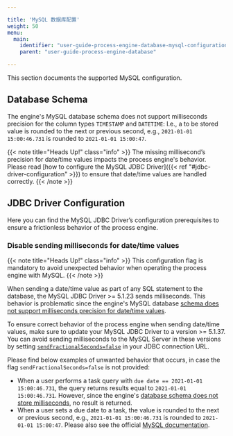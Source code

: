 ```yaml
---

title: 'MySQL 数据库配置'
weight: 50
menu:
  main:
    identifier: "user-guide-process-engine-database-mysql-configuration"
    parent: "user-guide-process-engine-database"

---
```


This section documents the supported MySQL configuration. 

## Database Schema

The engine's MySQL database schema does not support milliseconds precision for the column types `TIMESTAMP` and `DATETIME`: 
I.e., a to be stored value is rounded to the next or previous second, e.g., `2021-01-01 15:00:46.731` is rounded to `2021-01-01 15:00:47`.

{{< note title="Heads Up!" class="info" >}}
The missing millisecond’s precision for date/time values impacts the process engine's behavior. 
Please read [how to configure the MySQL JDBC Driver]({{< ref "#jdbc-driver-configuration" >}}) 
to ensure that date/time values are handled correctly.
{{< /note >}}

## JDBC Driver Configuration

Here you can find the MySQL JDBC Driver’s configuration prerequisites to ensure a frictionless behavior
of the process engine.

### Disable sending milliseconds for date/time values

{{< note title="Heads Up!" class="info" >}}
This configuration flag is mandatory to avoid unexpected behavior when operating the process engine with MySQL.
{{< /note >}}

When sending a date/time value as part of any SQL statement to the database, the MySQL JDBC Driver >= 5.1.23 sends milliseconds. 
This behavior is problematic since the engine's MySQL database [schema does not support milliseconds precision for date/time values][mysql-schema-milliseconds].

To ensure correct behavior of the process engine when sending date/time values, make sure to update your MySQL JDBC Driver to a version >= 5.1.37.
You can avoid sending milliseconds to the MySQL Server in these versions by setting [`sendFractionalSeconds=false`][mysql-fract-secs] 
in your JDBC connection URL.

Please find below examples of unwanted behavior that occurs, in case the flag `sendFractionalSeconds=false` is not provided:

* When a user performs a task query with `due date == 2021-01-01 15:00:46.731`, the query returns 
  results equal to `2021-01-01 15:00:46.731`. However, since the engine's [database schema does not store
  milliseconds][mysql-schema-milliseconds], no result is returned.
* When a user sets a due date to a task, the value is rounded to the next or previous second, 
  e.g., `2021-01-01 15:00:46.731` is rounded to `2021-01-01 15:00:47`. Please also see the official [MySQL documentation](https://dev.mysql.com/doc/refman/5.6/en/fractional-seconds.html).

[mysql-schema-milliseconds]: #database-schema
[mysql-fract-secs]: https://dev.mysql.com/doc/connector-j/8.0/en/connector-j-connp-props-datetime-types-processing.html#cj-conn-prop_sendFractionalSeconds
